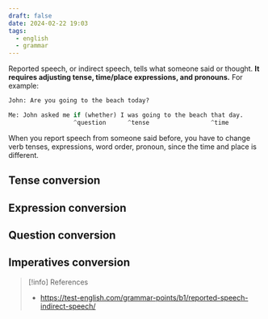 ```yaml
---
draft: false
date: 2024-02-22 19:03
tags:
  - english
  - grammar
---
```


Reported speech, or indirect speech, tells what someone said or thought. **It requires adjusting tense, time/place expressions, and pronouns.** For example:

```py
John: Are you going to the beach today?

Me: John asked me if (whether) I was going to the beach that day.
                  ^question      ^tense                 ^time
```

When you report speech from someone said before, you have to change verb tenses, expressions, word order, pronoun, since the time and place is different.

## Tense conversion


## Expression conversion


## Question conversion


## Imperatives conversion




> [!info] References
> - https://test-english.com/grammar-points/b1/reported-speech-indirect-speech/

